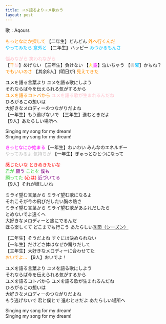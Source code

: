```yaml
---
title: ユメ語るよりユメ歌おう
layout: post
---
```

歌：Aqours

<p><font color="darkorange">もっとなにか探して</font> 【二年生】どんどん <font color="darkorange">外へ行くんだ</font><br />
<font color="deepskyblue">やってみたら 意外と</font> 【二年生】ハッピー <font color="deepskyblue">みつかるもんさ</font></p>

<p><font color="pink">悩みながら 笑われながら</font><br />
【<font color="darkorange">千</font><font color="pink">梨</font>】めげない 【三年生】負けない 【<font color="gold">丸</font><font color="magenta">露</font>】泣いちゃう 【<font color="silver">善</font><font color="deepskyblue">曜</font>】かもね？<br />
<font color="darkorange">でもいいのさ</font> 【其余8人】(明日が) <font color="darkorange">見えてきた</font></p>

<p>ユメを語る言葉より ユメを語る歌にしよう<br />
それならば今を伝えられる気がするから<br />
<font color="darkorange">ユメを語るコトバから</font> <font color="pink">ユメを語る歌が生まれるんだね</font><br />
ひろがるこの想いは<br />
大好きなメロディーのつながりだよね<br />
【一年生】もう逃げないで 【三年生】進むときだよ<br />
【9人】あたらしい場所へ</p>

<p>Singing my song for my dream!<br />
Singing my song for my dream!</p>

<p><font color="magenta">きっとなにか始まる</font>【一年生】わいわい <font color="gold"></font>みんなのエネルギー<br />
<font color="silver">やってみるよ 気持ちが</font> 【一年生】ぎゅっとひとつになって</p>

<p><font color="red">感じたいな ときめきたいな</font><br />
<font color="limegreen">君が</font> <font color="purple">願う</font> <font color="limegreen">ことを</font> <font color="purple">僕も</font><br />
<font color="limegreen">願ってた</font> <font color="red">(心は)</font> <font color="purple">近づいてる</font><br />
【9人】それが嬉しいね</p>

<p>ミライ望む言葉から ミライ望む歌になるよ<br />
それこそが今の飛びだしたい胸の熱さ<br />
ミライ望む言葉から ミライ望む歌があふれだしたら<br />
とめないでよ遠くへ<br />
大好きなメロディーと旅にでるんだ<br />
ほら楽しくて どこまでも行こう あたらしい<u>季節（シーズン）</u></p>

<p>【二年生】そうだよね すぐには決められない<br />
【一年生】だけどさ体はなぜか踊りだして<br />
【三年生】大好きなメロディーに合わせてた<br />
<font color="darkorange">おいでよ…</font> 【9人】おいでよ！</p>

<p>ユメを語る言葉より ユメを語る歌にしよう<br />
それならば今を伝えられる気がするから<br />
ユメを語るコトバから ユメを語る歌が生まれるんだね<br />
ひろがるこの想いは<br />
大好きなメロディーのつながりだよね<br />
もう逃げないで 君と僕とで 進むときだよ あたらしい場所へ</p>

<p>Singing my song for my dream!<br />
Singing my song for my dream!</p>